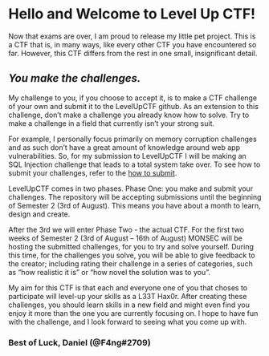 # Hello and Welcome to Level Up CTF! 
 
Now that exams are over, I am proud to release my little pet project. This is a CTF that is, in many ways, like every other CTF you have encountered so far. However, this CTF differs from the rest in one small, insignificant detail.

_<h2>You make the challenges.</h2>_

My challenge to you, if you choose to accept it, is to make a CTF challenge of your own and submit it to the LevelUpCTF github. As an extension to this challenge, don’t make a challenge you already know how to solve. Try to make a challenge in a field that currently isn’t your strong suit. 

For example, I personally focus primarily on memory corruption challenges and as such don’t have a great amount of knowledge around web app vulnerabilities. So, for my submission to LevelUpCTF I will be making an SQL Injection challenge that leads to a total system take over. 
To see how to submit your challenges, refer to the [how to submit](./HOW-TO-SUBMIT.md). 

LevelUpCTF comes in two phases. Phase One: you make and submit your challenges. The repository will be accepting submissions until the beginning of Semester 2 (3rd of August). This means you have about a month to learn, design and create. 

After the 3rd we will enter Phase Two - the actual CTF. For the first two weeks of Semester 2 (3rd of August – 16th of August) MONSEC will be hosting the submitted challenges, for you to try and solve yourself. During this time, for the challenges you solve, you will be able to give feedback to the creator; including rating their challenge in a series of categories, such as “how realistic it is” or “how novel the solution was to you”. 

My aim for this CTF is that each and everyone one of you that choses to participate will level-up your skills as a L33T Hax0r. After creating these challenges, you should learn skills in a new field and might even find you enjoy it more than the one you are currently focusing on. I hope to have fun with the challenge, and I look forward to seeing what you come up with. 

<h3>Best of Luck,
Daniel (@F4ng#2709)</h3>